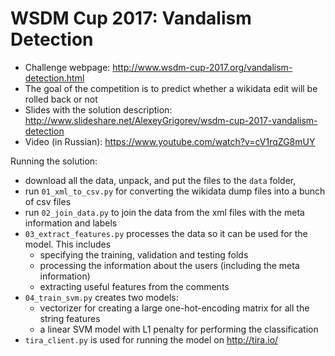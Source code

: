 # WSDM Cup 2017: Vandalism Detection 

- Challenge webpage: http://www.wsdm-cup-2017.org/vandalism-detection.html
- The goal of the competition is to predict whether a wikidata edit will be rolled back or not
- Slides with the solution description: http://www.slideshare.net/AlexeyGrigorev/wsdm-cup-2017-vandalism-detection
- Video (in Russian): https://www.youtube.com/watch?v=cV1rqZG8mUY

Running the solution: 

- download all the data, unpack, and put the files to the `data` folder, 
- run `01_xml_to_csv.py` for converting the wikidata dump files into a bunch of csv files
- run `02_join_data.py` to join the data from the xml files with the meta information and labels 
- `03_extract_features.py` processes the data so it can be used for the model. This includes
    - specifying the training, validation and testing folds
    - processing the information about the users (including the meta information) 
    - extracting useful features from the comments
- `04_train_svm.py` creates two models:
    - vectorizer for creating a large one-hot-encoding matrix for all the string features
    - a linear SVM model with L1 penalty for performing the classification
- `tira_client.py` is used for running the model on http://tira.io/

